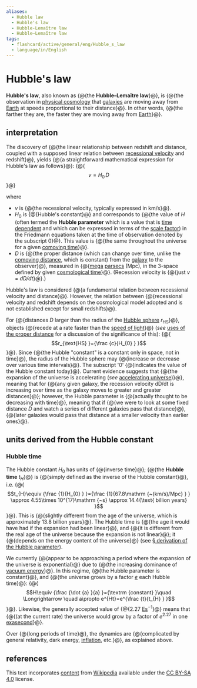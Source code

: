 ```yaml
---
aliases:
  - Hubble law
  - Hubble's law
  - Hubble-Lemaître law
  - Hubble–Lemaître law
tags:
  - flashcard/active/general/eng/Hubble_s_law
  - language/in/English
---
```


# Hubble's law

__Hubble's law__, also known as {@{the __Hubble–Lemaître law__}@}, is {@{the observation in [physical cosmology](physical%20cosmology.md) that [galaxies](galaxy.md) are moving away from [Earth](Earth.md) at speeds proportional to their distance}@}. In other words, {@{the farther they are, the faster they are moving away from [Earth](Earth.md)}@}.

## interpretation

The discovery of {@{the linear relationship between redshift and distance, coupled with a supposed linear relation between [recessional velocity](recessional%20velocity.md) and redshift}@}, yields {@{a straightforward mathematical expression for Hubble's law as follows}@}: {@{$$v=H_{0}\,D$$}@}

where

- _v_ is {@{the recessional velocity, typically expressed in km/s}@}.
- _H_<sub>0</sub> is {@{Hubble's constant}@} and corresponds to {@{the value of _H_ (often termed the __Hubble parameter__ which is a value that is [time dependent](time-variant%20system.md) and which can be expressed in terms of the [scale factor](scale%20factor%20(cosmology).md)) in the Friedmann equations taken at the time of observation denoted by the subscript 0}@}. This value is {@{the same throughout the universe for a given [comoving time](comoving%20and%20proper%20distances.md#comoving%20coordinates)}@}.
- _D_ is {@{the proper distance (which can change over time, unlike the [comoving distance](comoving%20and%20proper%20distances.md), which is constant) from the [galaxy](galaxy.md) to the observer}@}, measured in {@{[mega](mega-.md) [parsecs](parsec.md) (Mpc), in the 3-space defined by given [cosmological time](cosmic%20time.md)}@}. (Recession velocity is {@{just _v_ = _dD/dt_}@}.)

Hubble's law is considered {@{a fundamental relation between recessional velocity and distance}@}. However, the relation between {@{recessional velocity and redshift depends on the cosmological model adopted and is not established except for small redshifts}@}.

For {@{distances _D_ larger than the radius of the [Hubble sphere](hubble%20volume.md) _r_<sub>HS</sub>}@}, objects {@{recede at a rate faster than the [speed of light](speed%20of%20light.md)}@} (_see_ [uses of the proper distance](comoving%20and%20proper%20distances.md#uses%20of%20the%20proper%20distance) for a discussion of the significance of this): {@{$$r_{\text{HS} }={\frac {c}{H_{0} } }$$}@}. Since {@{the Hubble "constant" is a constant only in space, not in time}@}, the radius of the Hubble sphere may {@{increase or decrease over various time intervals}@}. The subscript '0' {@{indicates the value of the Hubble constant today}@}. Current evidence suggests that {@{the expansion of the universe is accelerating (_see_ [accelerating universe](accelerating%20expansion%20of%20the%20universe.md))}@}, meaning that for {@{any given galaxy, the recession velocity dD/dt is increasing over time as the galaxy moves to greater and greater distances}@}; however, the Hubble parameter is {@{actually thought to be decreasing with time}@}, meaning that if {@{we were to look at some fixed distance _D_ and watch a series of different galaxies pass that distance}@}, {@{later galaxies would pass that distance at a smaller velocity than earlier ones}@}.

## units derived from the Hubble constant

### Hubble time

The Hubble constant _H_<sub>0</sub> has units of {@{inverse time}@}; {@{the __Hubble time__ _t<sub>H</sub>_}@} is {@{simply defined as the inverse of the Hubble constant}@}, i.e. {@{$$t_{H}\equiv {\frac {1}{H_{0} } }={\frac {1}{67.8\mathrm {~(km/s)/Mpc} } } \approx 4.55\times 10^{17}\mathrm {~s} \approx 14.4{\text{ billion years} }$$}@}. This is {@{slightly different from the age of the universe, which is approximately 13.8 billion years}@}. The Hubble time is {@{the age it would have had if the expansion had been linear}@}, and {@{it is different from the real age of the universe because the expansion is not linear}@}; it {@{depends on the energy content of the universe}@} (see [§ derivation of the Hubble parameter](#derivation%20of%20the%20Hubble%20parameter)).

We currently {@{appear to be approaching a period where the expansion of the universe is exponential}@} due to {@{the increasing dominance of [vacuum energy](vacuum%20energy.md)}@}. In this regime, {@{the Hubble parameter is constant}@}, and {@{the universe grows by a factor [_e_](e%20(mathematical%20constant).md) each Hubble time}@}: {@{$$H\equiv {\frac {\dot {a} }{a} }={\textrm {constant} }\quad \Longrightarrow \quad a\propto e^{Ht}=e^{\frac {t}{t_{H} } }$$}@}. Likewise, the generally accepted value of {@{2.27 [Es](metric%20prefix.md#List%20of%20SI%20prefixes)<sup>−1</sup>}@} means that {@{(at the current rate) the universe would grow by a factor of _e_<sup>2.27</sup> in one [exasecond](orders%20of%20magnitude%20(time).md)}@}.

Over {@{long periods of time}@}, the dynamics are {@{complicated by general relativity, dark energy, [inflation](cosmic%20inflation.md), etc.}@}, as explained above.

## references

This text incorporates [content](https://en.wikipedia.org/wiki/Hubble's_law) from [Wikipedia](Wikipedia.md) available under the [CC BY-SA 4.0](https://creativecommons.org/licenses/by-sa/4.0/) license.
